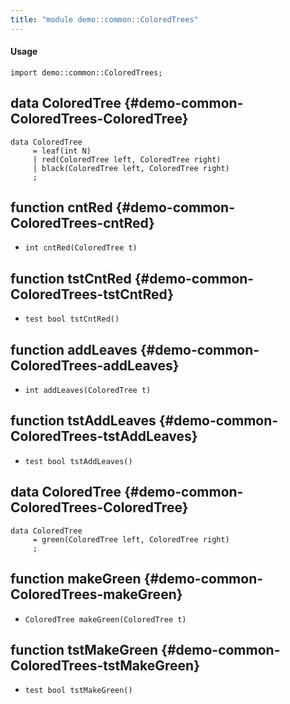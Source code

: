 ```yaml
---
title: "module demo::common::ColoredTrees"
---
```


#### Usage

`import demo::common::ColoredTrees;`

## data ColoredTree {#demo-common-ColoredTrees-ColoredTree}

```rascal
data ColoredTree  
     = leaf(int N)
     | red(ColoredTree left, ColoredTree right)
     | black(ColoredTree left, ColoredTree right)
     ;
```

## function cntRed {#demo-common-ColoredTrees-cntRed}

* ``int cntRed(ColoredTree t)``

## function tstCntRed {#demo-common-ColoredTrees-tstCntRed}

* ``test bool tstCntRed()``

## function addLeaves {#demo-common-ColoredTrees-addLeaves}

* ``int addLeaves(ColoredTree t)``

## function tstAddLeaves {#demo-common-ColoredTrees-tstAddLeaves}

* ``test bool tstAddLeaves()``

## data ColoredTree {#demo-common-ColoredTrees-ColoredTree}

```rascal
data ColoredTree  
     = green(ColoredTree left, ColoredTree right)
     ;
```

## function makeGreen {#demo-common-ColoredTrees-makeGreen}

* ``ColoredTree makeGreen(ColoredTree t)``

## function tstMakeGreen {#demo-common-ColoredTrees-tstMakeGreen}

* ``test bool tstMakeGreen()``

